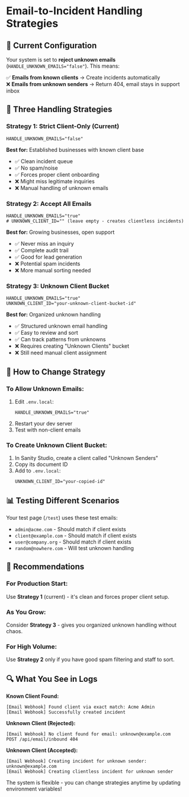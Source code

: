 # Email-to-Incident Handling Strategies

## 🎯 **Current Configuration**

Your system is set to **reject unknown emails** (`HANDLE_UNKNOWN_EMAILS="false"`). This means:

✅ **Emails from known clients** → Create incidents automatically  
❌ **Emails from unknown senders** → Return 404, email stays in support inbox

## 📧 **Three Handling Strategies**

### **Strategy 1: Strict Client-Only (Current)**

```env
HANDLE_UNKNOWN_EMAILS="false"
```

**Best for:** Established businesses with known client base

- ✅ Clean incident queue
- ✅ No spam/noise
- ✅ Forces proper client onboarding
- ❌ Might miss legitimate inquiries
- ❌ Manual handling of unknown emails

### **Strategy 2: Accept All Emails**

```env
HANDLE_UNKNOWN_EMAILS="true"
# UNKNOWN_CLIENT_ID="" (leave empty - creates clientless incidents)
```

**Best for:** Growing businesses, open support

- ✅ Never miss an inquiry
- ✅ Complete audit trail
- ✅ Good for lead generation
- ❌ Potential spam incidents
- ❌ More manual sorting needed

### **Strategy 3: Unknown Client Bucket**

```env
HANDLE_UNKNOWN_EMAILS="true"
UNKNOWN_CLIENT_ID="your-unknown-client-bucket-id"
```

**Best for:** Organized unknown handling

- ✅ Structured unknown email handling
- ✅ Easy to review and sort
- ✅ Can track patterns from unknowns
- ❌ Requires creating "Unknown Clients" bucket
- ❌ Still need manual client assignment

## 🔧 **How to Change Strategy**

### **To Allow Unknown Emails:**

1. Edit `.env.local`:
   ```env
   HANDLE_UNKNOWN_EMAILS="true"
   ```
2. Restart your dev server
3. Test with non-client emails

### **To Create Unknown Client Bucket:**

1. In Sanity Studio, create a client called "Unknown Senders"
2. Copy its document ID
3. Add to `.env.local`:
   ```env
   UNKNOWN_CLIENT_ID="your-copied-id"
   ```

## 📊 **Testing Different Scenarios**

Your test page (`/test`) uses these test emails:

- `admin@acme.com` - Should match if client exists
- `client@example.com` - Should match if client exists
- `user@company.org` - Should match if client exists
- `random@nowhere.com` - Will test unknown handling

## 🎯 **Recommendations**

### **For Production Start:**

Use **Strategy 1** (current) - it's clean and forces proper client setup.

### **As You Grow:**

Consider **Strategy 3** - gives you organized unknown handling without chaos.

### **For High Volume:**

Use **Strategy 2** only if you have good spam filtering and staff to sort.

## 🔍 **What You See in Logs**

**Known Client Found:**

```
[Email Webhook] Found client via exact match: Acme Admin
[Email Webhook] Successfully created incident
```

**Unknown Client (Rejected):**

```
[Email Webhook] No client found for email: unknown@example.com
POST /api/email/inbound 404
```

**Unknown Client (Accepted):**

```
[Email Webhook] Creating incident for unknown sender: unknown@example.com
[Email Webhook] Creating clientless incident for unknown sender
```

The system is flexible - you can change strategies anytime by updating environment variables!

